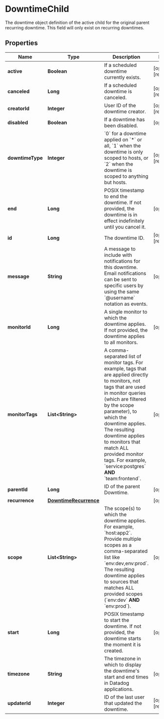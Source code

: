 

# DowntimeChild

The downtime object definition of the active child for the original parent recurring downtime. This field will only exist on recurring downtimes.

## Properties

Name | Type | Description | Notes
------------ | ------------- | ------------- | -------------
**active** | **Boolean** | If a scheduled downtime currently exists. |  [optional] [readonly]
**canceled** | **Long** | If a scheduled downtime is canceled. |  [optional] [readonly]
**creatorId** | **Integer** | User ID of the downtime creator. |  [optional] [readonly]
**disabled** | **Boolean** | If a downtime has been disabled. |  [optional]
**downtimeType** | **Integer** | &#x60;0&#x60; for a downtime applied on &#x60;*&#x60; or all, &#x60;1&#x60; when the downtime is only scoped to hosts, or &#x60;2&#x60; when the downtime is scoped to anything but hosts. |  [optional] [readonly]
**end** | **Long** | POSIX timestamp to end the downtime. If not provided, the downtime is in effect indefinitely until you cancel it. |  [optional]
**id** | **Long** | The downtime ID. |  [optional] [readonly]
**message** | **String** | A message to include with notifications for this downtime. Email notifications can be sent to specific users by using the same &#x60;@username&#x60; notation as events. |  [optional]
**monitorId** | **Long** | A single monitor to which the downtime applies. If not provided, the downtime applies to all monitors. |  [optional]
**monitorTags** | **List&lt;String&gt;** | A comma-separated list of monitor tags. For example, tags that are applied directly to monitors, not tags that are used in monitor queries (which are filtered by the scope parameter), to which the downtime applies. The resulting downtime applies to monitors that match ALL provided monitor tags. For example, &#x60;service:postgres&#x60; **AND** &#x60;team:frontend&#x60;. |  [optional]
**parentId** | **Long** | ID of the parent Downtime. |  [optional]
**recurrence** | [**DowntimeRecurrence**](DowntimeRecurrence.md) |  |  [optional]
**scope** | **List&lt;String&gt;** | The scope(s) to which the downtime applies. For example, &#x60;host:app2&#x60;. Provide multiple scopes as a comma-separated list like &#x60;env:dev,env:prod&#x60;. The resulting downtime applies to sources that matches ALL provided scopes (&#x60;env:dev&#x60; **AND** &#x60;env:prod&#x60;). |  [optional]
**start** | **Long** | POSIX timestamp to start the downtime. If not provided, the downtime starts the moment it is created. |  [optional]
**timezone** | **String** | The timezone in which to display the downtime&#39;s start and end times in Datadog applications. |  [optional]
**updaterId** | **Integer** | ID of the last user that updated the downtime. |  [optional] [readonly]



